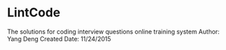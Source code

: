 # LintCode
The solutions for coding interview questions online training system
Author: Yang Deng
Created Date: 11/24/2015
